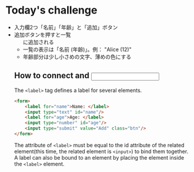 # Today's challenge
- 入力欄2つ「名前」「年齢」と「追加」ボタン
- 追加ボタンを押すと一覧 <ul> に追加される
- 一覧の表示は「名前 (年齢)」。例： "Alice (12)"
- 年齢部分は少し小さめの文字、薄めの色にする


## How to connect <label> and <input>

The `<label>` tag defines a label for several elements.

```HTML
<form>
	<label for="name">Name: </label>
	<input type="text" id="name"/>
	<label for="age">Age: </label>
	<input type="number" id="age"/>
	<input type="submit" value="Add" class="btn"/>
</form>
```

The attribute of `<label>` must be equal to the id attribute of the related element(this time, the related element is `<input>`) to bind them together.  
A label can also be bound to an element by placing the element inside the `<label>` element.